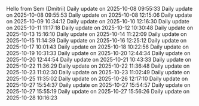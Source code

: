 ﻿Hello from Sem (Dmitrii)
Daily update on 2025-10-08 09:55:33
Daily update on 2025-10-08 09:55:53
Daily update on 2025-10-08 12:15:06
Daily update on 2025-10-09 10:34:12
Daily update on 2025-10-10 12:16:30
Daily update on 2025-10-11 11:17:18
Daily update on 2025-10-12 10:30:48
Daily update on 2025-10-13 15:16:10
Daily update on 2025-10-14 11:22:09
Daily update on 2025-10-15 11:14:39
Daily update on 2025-10-16 12:25:12
Daily update on 2025-10-17 10:01:43
Daily update on 2025-10-18 10:22:56
Daily update on 2025-10-19 10:31:33
Daily update on 2025-10-20 12:44:34
Daily update on 2025-10-20 12:44:54
Daily update on 2025-10-21 10:43:33
Daily update on 2025-10-22 11:36:29
Daily update on 2025-10-22 11:36:48
Daily update on 2025-10-23 11:02:30
Daily update on 2025-10-23 11:02:49
Daily update on 2025-10-25 11:35:02
Daily update on 2025-10-26 12:17:10
Daily update on 2025-10-27 15:54:37
Daily update on 2025-10-27 15:54:57
Daily update on 2025-10-27 15:55:19
Daily update on 2025-10-27 15:56:26
Daily update on 2025-10-28 10:16:23
